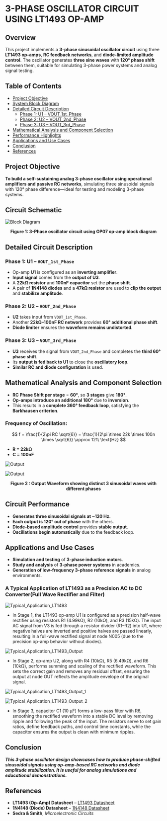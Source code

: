 # 3-PHASE OSCILLATOR CIRCUIT USING LT1493 OP-AMP

## Overview

This project implements a **3-phase sinusoidal oscillator circuit** using three **LT1493 op-amps**, **RC feedback networks**, and **diode-limited amplitude control**. The oscillator generates **three sine waves** with **120° phase shift** between them, suitable for simulating 3-phase power systems and analog signal testing.

## Table of Contents

- [Project Objective](#project-objective)  
- [System Block Diagram](#system-block-diagram)  
- [Detailed Circuit Description](#detailed-circuit-description)  
  - [Phase 1: U1 – VOUT_1st_Phase](#phase-1-u1--vout_1st_phase)  
  - [Phase 2: U2 – VOUT_2nd_Phase](#phase-2-u2--vout_2nd_phase)  
  - [Phase 3: U3 – VOUT_3rd_Phase](#phase-3-u3--vout_3rd_phase)  
- [Mathematical Analysis and Component Selection](#mathematical-analysis-and-component-selection)  
- [Performance Highlights](#performance-highlights)  
- [Applications and Use Cases](#applications-and-use-cases)  
- [Conclusion](#conclusion)  
- [References](#references)  

## Project Objective

**To build a self-sustaining analog 3-phase oscillator using operational amplifiers and passive RC networks**, simulating three sinusoidal signals with 120° phase difference—ideal for testing and modeling 3-phase systems.

## Circuit Schematic

![Block Diagram](Block_Diagram.png)

<p align="center"><strong>Figure 1: 3-Phase oscillator circuit using OP07 op-amp block diagram</strong></p>

## Detailed Circuit Description

### Phase 1: U1 – `VOUT_1st_Phase`
- Op-amp **U1** is configured as an **inverting amplifier**.  
- **Input signal** comes from the **output of U3**.  
- A **22kΩ resistor** and **100nF capacitor** set the **phase shift**.  
- A pair of **1N4148 diodes** and a **47kΩ resistor** are used to **clip the output** and **stabilize amplitude**.  

### Phase 2: U2 – `VOUT_2nd_Phase`
- **U2** takes input from `VOUT_1st_Phase`.  
- Another **22kΩ–100nF RC network** provides **60° additional phase shift**.  
- **Diode limiter** ensures the **waveform remains undistorted**.  

### Phase 3: U3 – `VOUT_3rd_Phase`
- **U3** receives the signal from `VOUT_2nd_Phase` and completes the **third 60° phase shift**.  
- Its **output is fed back to U1** to close the **oscillatory loop**.  
- **Similar RC and diode configuration** is used.

## Mathematical Analysis and Component Selection

- **RC Phase Shift per stage** = **60°**, so **3 stages** give **180°**.  
- **Op-amps introduce an additional 180°** due to **inversion**.  
- This results in a **complete 360° feedback loop**, satisfying the **Barkhausen criterion**.

### Frequency of Oscillation:

$$
f = \frac{1}{2\pi RC \sqrt{6}} = \frac{1}{2\pi \times 22k \times 100n \times \sqrt{6}} \approx 121\ \text{Hz}
$$

- **R = 22kΩ**  
- **C = 100nF**

![Output](Output.png)

![Output](Output_1.png)

<p align="center"><strong>Figure 2 : Output Waveform showing distinct 3 sinusoidal waves with different phases</strong></p>



## Circuit Performance 

- **Generates three sinusoidal signals at ~120 Hz.**  
- **Each output is 120° out of phase** with the others.  
- **Diode-based amplitude control** provides **stable output**.  
- **Oscillations begin automatically** due to the feedback loop.


## Applications and Use Cases

- **Simulation and testing** of **3-phase induction motors**.  
- **Study and analysis** of **3-phase power systems** in academics.  
- **Generation of low-frequency 3-phase reference signals** in analog environments.

### A Typical Application of LT1493 as a Precision AC to DC Converter(Full Wave Rectifier and Filter)

![Typical_Application_LT1493](Typical_Application_LT1493.png)

- In Stage 1, the LT1493 op-amp U1 is configured as a precision half-wave rectifier using resistors R1 (4.99kΩ), R2 (10kΩ), and R3 (15kΩ). The input AC signal from V3 is fed through a resistor divider (R1–R2) into U1, where negative halves are inverted and positive halves are passed linearly, resulting in a full-wave rectified signal at node N005 (due to the precision op-amp behavior without diodes).

![Typical_Application_LT1493_Output](Typical_Application_LT1493_Output.png)

- In Stage 2, op-amp U2, along with R4 (10kΩ), R5 (6.49kΩ), and R6 (10kΩ), performs summing and scaling of the rectified waveform. This sets the correct gain and removes any residual offset, ensuring the output at node OUT reflects the amplitude envelope of the original signal. 
  
![Typical_Application_LT1493_Output_1](Typical_Application_LT1493_Output_1.png)


![Typical_Application_LT1493_Output_2](Typical_Application_LT1493_Output_2.png)

- In Stage 3, capacitor C1 (10 µF) forms a low-pass filter with R6, smoothing the rectified waveform into a stable DC level by removing ripple and following the peak of the input. The resistors serve to set gain ratios, define feedback paths, and control time constants, while the capacitor ensures the output is clean with minimum ripples.

## Conclusion

**_This 3-phase oscillator design showcases how to produce phase-shifted sinusoidal signals using op-amp-based RC networks and diode amplitude stabilization. It is useful for analog simulations and educational demonstrations._**

## References

- **LT1493 (Op-Amp) Datasheet** – [LT1493 Datasheet](14923f.pdf)
- **1N4148 (Diode) Datasheet** – [1N4148 Datasheet](1N4148.PDF)    
- **Sedra & Smith**, *Microelectronic Circuits*  


